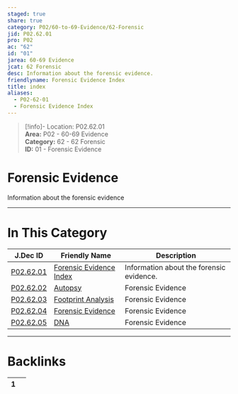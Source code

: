 ```yaml
---  
staged: true  
share: true  
category: P02/60-to-69-Evidence/62-Forensic  
jid: P02.62.01  
pro: P02  
ac: "62"  
id: "01"  
jarea: 60-69 Evidence  
jcat: 62 Forensic  
desc: Information about the forensic evidence.  
friendlyname: Forensic Evidence Index  
title: index  
aliases:  
  - P02-62-01  
  - Forensic Evidence Index  
---  
```

>[!info]- Location: P02.62.01  
>**Area:** P02 - 60-69 Evidence  
>**Category:** 62 - 62 Forensic  
>**ID:** 01 - Forensic Evidence  
  
# Forensic Evidence  
  
Information about the forensic evidence  
   
  
  
---  
# In This Category  
  
| J.Dec ID                                                                                             | Friendly Name                                                                                                 | Description                              |  
| ---------------------------------------------------------------------------------------------------- | ------------------------------------------------------------------------------------------------------------- | ---------------------------------------- |  
| [P02.62.01](index.md#)                 | [Forensic Evidence Index](index.md#)            | Information about the forensic evidence. |  
| [P02.62.02](./02-Autopsy.md#)            | [Autopsy](./02-Autopsy.md#)                       | Forensic Evidence                        |  
| [P02.62.03](./03-Footprint-Analysis.md#) | [Footprint Analysis](./03-Footprint-Analysis.md#) | Forensic Evidence                        |  
| [P02.62.04](./04-Forensic-Evidence.md#)  | [Forensic Evidence](./04-Forensic-Evidence.md#)   | Forensic Evidence                        |  
| [P02.62.05](./05-DNA.md#)                | [DNA](./05-DNA.md#)                               | Forensic Evidence                        |  
  
  
---  
# Backlinks  
<div><table class="dataview table-view-table"><thead class="table-view-thead"><tr class="table-view-tr-header"><th class="table-view-th"><span></span><span class="dataview small-text">1</span></th><th class="table-view-th"><span></span></th></tr></thead><tbody class="table-view-tbody"></tbody></table></div>